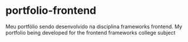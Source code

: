 # portfolio-frontend
Meu portfólio sendo desenvolvido na disciplina frameworks frontend.
My portfolio being developed for the frontend frameworks college subject
